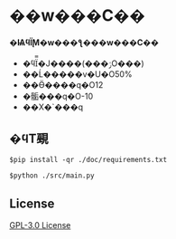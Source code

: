 # ��w���C��
#### �ѨϥΪ̨M�w���ƪ���w���C��
* �ϥΪ̿�J����(���ݬO���)
* ��Ĺ�����v�U�O50%
* ��Ӫ����q�O12
* �骺���q�O-10
* ��X�`���q


## �ϥΤ覡
```
$pip install -qr ./doc/requirements.txt

$python ./src/main.py
```

## License
[GPL-3.0 License](https://en.wikipedia.org/wiki/GNU_General_Public_License)